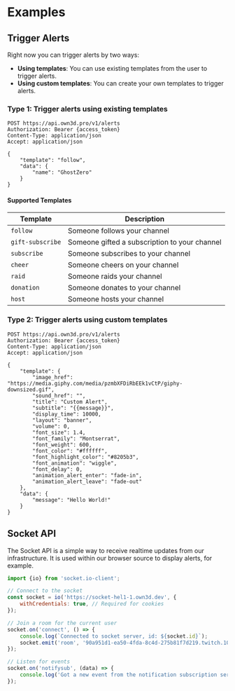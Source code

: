 # Examples

## Trigger Alerts

Right now you can trigger alerts by two ways:

- **Using templates**: You can use existing templates from the user to trigger alerts.
- **Using custom templates**: You can create your own templates to trigger alerts.

### Type 1: Trigger alerts using existing templates

```http request
POST https://api.own3d.pro/v1/alerts
Authorization: Bearer {access_token}
Content-Type: application/json
Accept: application/json

{
    "template": "follow",
    "data": {
        "name": "GhostZero"
    }
}
```

#### Supported Templates

| Template | Description |
| --- | --- |
| `follow` | Someone follows your channel |
| `gift-subscribe` | Someone gifted a subscription to your channel |
| `subscribe` | Someone subscribes to your channel |
| `cheer` | Someone cheers on your channel |
| `raid` | Someone raids your channel |
| `donation` | Someone donates to your channel |
| `host` | Someone hosts your channel |

### Type 2: Trigger alerts using custom templates

```http request
POST https://api.own3d.pro/v1/alerts
Authorization: Bearer {access_token}
Content-Type: application/json
Accept: application/json

{
    "template": {
        "image_href": "https://media.giphy.com/media/pzmbXFDiRbEEk1vCtP/giphy-downsized.gif",
        "sound_href": "",
        "title": "Custom Alert",
        "subtitle": "{{message}}",
        "display_time": 10000,
        "layout": "banner",
        "volume": 0,
        "font_size": 1.4,
        "font_family": "Montserrat",
        "font_weight": 600,
        "font_color": "#ffffff",
        "font_highlight_color": "#8205b3",
        "font_animation": "wiggle",
        "font_delay": 0,
        "animation_alert_enter": "fade-in",
        "animation_alert_leave": "fade-out"
    },
    "data": {
        "message": "Hello World!"
    }
}
```

## Socket API

The Socket API is a simple way to receive realtime updates from our infrastructure. It is used within our browser source
to display alerts, for example.

```javascript
import {io} from 'socket.io-client';

// Connect to the socket
const socket = io('https://socket-hel1-1.own3d.dev', {
    withCredentials: true, // Required for cookies
});

// Join a room for the current user
socket.on('connect', () => {
    console.log(`Connected to socket server, id: ${socket.id}`);
    socket.emit('room', '90a951d1-ea50-4fda-8c4d-275b81f7d219.twitch.106415581');
});

// Listen for events
socket.on('notifysub', (data) => {
    console.log('Got a new event from the notification subscription service:', data);
});
```